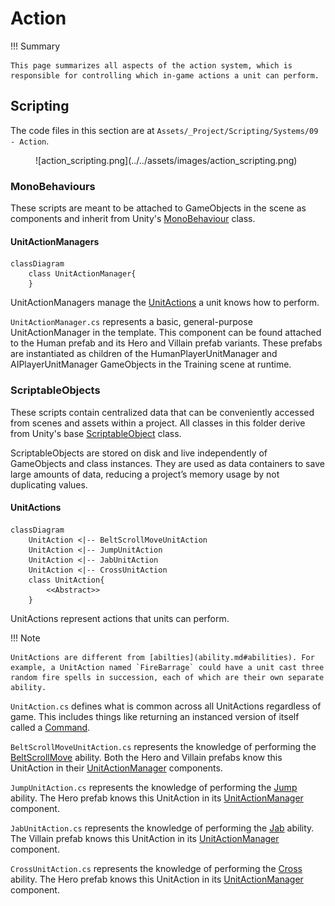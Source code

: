 # Action

!!! Summary

    This page summarizes all aspects of the action system, which is responsible for controlling which in-game actions a unit can perform.

## Scripting

The code files in this section are at `Assets/_Project/Scripting/Systems/09 - Action`.

<figure markdown="span">
    ![action_scripting.png](../../assets/images/action_scripting.png)
</figure>

### MonoBehaviours

These scripts are meant to be attached to GameObjects in the scene as components and inherit from Unity's [MonoBehaviour](https://docs.unity3d.com/6000.0/Documentation/Manual/class-MonoBehaviour.html) class.

#### UnitActionManagers

``` mermaid
classDiagram
    class UnitActionManager{
    }
```

UnitActionManagers manage the [UnitActions](#unitactions) a unit knows how to perform.

`UnitActionManager.cs` represents a basic, general-purpose UnitActionManager in the template. This component can be found attached to the Human prefab and its Hero and Villain prefab variants. These prefabs are instantiated as children of the HumanPlayerUnitManager and AIPlayerUnitManager GameObjects in the Training scene at runtime.

### ScriptableObjects

These scripts contain centralized data that can be conveniently accessed from scenes and assets within a project. All classes in this folder derive from Unity's base [ScriptableObject](https://docs.unity3d.com/6000.0/Documentation/ScriptReference/ScriptableObject.html) class.

ScriptableObjects are stored on disk and live independently of GameObjects and class instances. They are used as data containers to save large amounts of data, reducing a project’s memory usage by not duplicating values.

#### UnitActions

``` mermaid
classDiagram
    UnitAction <|-- BeltScrollMoveUnitAction
    UnitAction <|-- JumpUnitAction
    UnitAction <|-- JabUnitAction
    UnitAction <|-- CrossUnitAction
    class UnitAction{
        <<Abstract>>
    }
```

UnitActions represent actions that units can perform.

!!! Note

    UnitActions are different from [abilties](ability.md#abilities). For example, a UnitAction named `FireBarrage` could have a unit cast three random fire spells in succession, each of which are their own separate ability.

`UnitAction.cs` defines what is common across all UnitActions regardless of game. This includes things like returning an instanced version of itself called a [Command](command.md#commands).

`BeltScrollMoveUnitAction.cs` represents the knowledge of performing the [BeltScrollMove](ability.md#abilities) ability. Both the Hero and Villain prefabs know this UnitAction in their [UnitActionManager](#unitactionmanagers) components.

`JumpUnitAction.cs` represents the knowledge of performing the [Jump](ability.md#abilities) ability. The Hero prefab knows this UnitAction in its [UnitActionManager](#unitactionmanagers) component.

`JabUnitAction.cs` represents the knowledge of performing the [Jab](ability.md#abilities) ability. The Villain prefab knows this UnitAction in its [UnitActionManager](#unitactionmanagers) component.

`CrossUnitAction.cs` represents the knowledge of performing the [Cross](ability.md#abilities) ability. The Hero prefab knows this UnitAction in its [UnitActionManager](#unitactionmanagers) component.